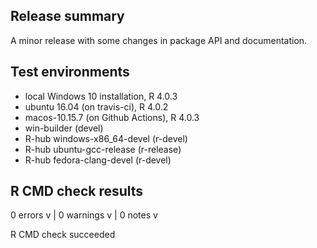 ## Release summary
A minor release with some changes in package API and documentation.

## Test environments
* local Windows 10 installation, R 4.0.3
* ubuntu 16.04 (on travis-ci), R 4.0.2
* macos-10.15.7 (on Github Actions), R 4.0.3
* win-builder (devel)
* R-hub windows-x86_64-devel (r-devel)
* R-hub ubuntu-gcc-release (r-release)
* R-hub fedora-clang-devel (r-devel)

## R CMD check results

0 errors v | 0 warnings v | 0 notes v

R CMD check succeeded

